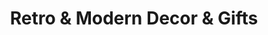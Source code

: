 ---
title: "Retro & Modern Decor & Gifts"
url: /granada-hills/retro-and-modern-decor-and-gifts/
shop: gift
---